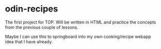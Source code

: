 # odin-recipes
The first project for TOP. Will be written in HTML and practice the concepts from the previous couple of lessons. 

Maybe I can use this to springboard into my own cooking/recipe webapp idea that I have already.